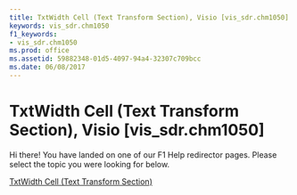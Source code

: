 ```yaml
---
title: TxtWidth Cell (Text Transform Section), Visio [vis_sdr.chm1050]
keywords: vis_sdr.chm1050
f1_keywords:
- vis_sdr.chm1050
ms.prod: office
ms.assetid: 59882348-01d5-4097-94a4-32307c709bcc
ms.date: 06/08/2017
---
```



# TxtWidth Cell (Text Transform Section), Visio [vis_sdr.chm1050]

Hi there! You have landed on one of our F1 Help redirector pages. Please select the topic you were looking for below.

[TxtWidth Cell (Text Transform Section)](http://msdn.microsoft.com/library/e2215c67-25fa-1d75-9cce-f126bb8760a1%28Office.15%29.aspx)

